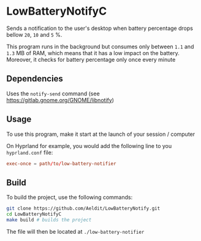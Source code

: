# LowBatteryNotifyC

Sends a notification to the user's desktop when battery percentage drops bellow `20`, `10` and `5` %.

This program runs in the background but consumes only between `1.1` and
`1.3` MB of RAM,
which means that it has a low impact on the battery. Moreover, it checks for battery percentage only once every minute

## Dependencies
Uses the `notify-send` command (see https://gitlab.gnome.org/GNOME/libnotify)

## Usage

To use this program, make it start at the launch of your session / computer

On Hyprland for example, you would add the following line to you `hyprland.conf` file:

```conf
exec-once = path/to/low-battery-notifier
```

## Build

To build the project, use the following commands:

```sh
git clone https://github.com/Aeldit/LowBatteryNotify.git
cd LowBatteryNotifyC
make build # builds the project
```

The file will then be located at `./low-battery-notifier`

